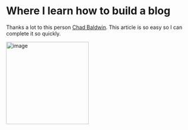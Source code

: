 # Where I learn how to build a blog
Thanks a lot to this person [Chad Baldwin](https://chadbaldwin.net/2021/03/14/how-to-build-a-sql-blog.html).
This article is so easy so I can complete it so quickly.
<p><img width="223" alt="image" src="https://github.com/2024html/carol-cola.github.io/assets/156045022/18c0c1a2-f584-42d2-ab5d-67da4d5f36a4">
</p>
